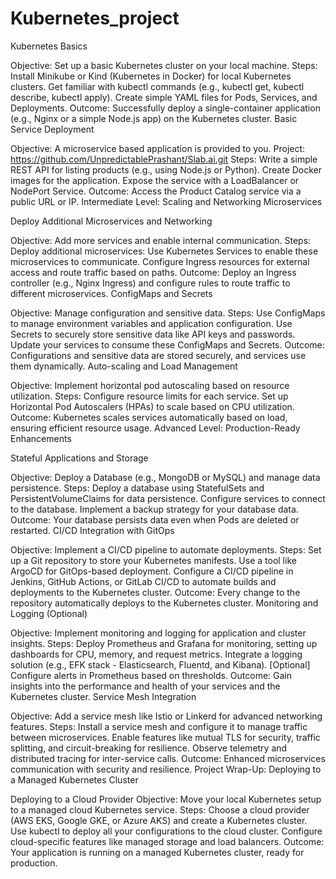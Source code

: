 # Kubernetes_project
Kubernetes Basics

Objective: Set up a basic Kubernetes cluster on your local machine.
Steps:
Install Minikube or Kind (Kubernetes in Docker) for local Kubernetes clusters.
Get familiar with kubectl commands (e.g., kubectl get, kubectl describe, kubectl apply).
Create simple YAML files for Pods, Services, and Deployments.
Outcome: Successfully deploy a single-container application (e.g., Nginx or a simple Node.js app) on the Kubernetes cluster.
Basic Service Deployment

Objective: A microservice based application is provided to you. Project: https://github.com/UnpredictablePrashant/Slab.ai.git
Steps:
Write a simple REST API for listing products (e.g., using Node.js or Python).
Create Docker images for the application.
Expose the service with a LoadBalancer or NodePort Service.
Outcome: Access the Product Catalog service via a public URL or IP.
Intermediate Level: Scaling and Networking Microservices

Deploy Additional Microservices and Networking

Objective: Add more services and enable internal communication.
Steps:
Deploy additional microservices:
Use Kubernetes Services to enable these microservices to communicate.
Configure Ingress resources for external access and route traffic based on paths.
Outcome: Deploy an Ingress controller (e.g., Nginx Ingress) and configure rules to route traffic to different microservices.
ConfigMaps and Secrets

Objective: Manage configuration and sensitive data.
Steps:
Use ConfigMaps to manage environment variables and application configuration.
Use Secrets to securely store sensitive data like API keys and passwords.
Update your services to consume these ConfigMaps and Secrets.
Outcome: Configurations and sensitive data are stored securely, and services use them dynamically.
Auto-scaling and Load Management

Objective: Implement horizontal pod autoscaling based on resource utilization.
Steps:
Configure resource limits for each service.
Set up Horizontal Pod Autoscalers (HPAs) to scale based on CPU utilization.
Outcome: Kubernetes scales services automatically based on load, ensuring efficient resource usage.
Advanced Level: Production-Ready Enhancements

Stateful Applications and Storage

Objective: Deploy a Database (e.g., MongoDB or MySQL) and manage data persistence.
Steps:
Deploy a database using StatefulSets and PersistentVolumeClaims for data persistence.
Configure services to connect to the database.
Implement a backup strategy for your database data.
Outcome: Your database persists data even when Pods are deleted or restarted.
CI/CD Integration with GitOps

Objective: Implement a CI/CD pipeline to automate deployments.
Steps:
Set up a Git repository to store your Kubernetes manifests.
Use a tool like ArgoCD for GitOps-based deployment.
Configure a CI/CD pipeline in Jenkins, GitHub Actions, or GitLab CI/CD to automate builds and deployments to the Kubernetes cluster.
Outcome: Every change to the repository automatically deploys to the Kubernetes cluster.
Monitoring and Logging (Optional)

Objective: Implement monitoring and logging for application and cluster insights.
Steps:
Deploy Prometheus and Grafana for monitoring, setting up dashboards for CPU, memory, and request metrics.
Integrate a logging solution (e.g., EFK stack - Elasticsearch, Fluentd, and Kibana). [Optional]
Configure alerts in Prometheus based on thresholds.
Outcome: Gain insights into the performance and health of your services and the Kubernetes cluster.
Service Mesh Integration

Objective: Add a service mesh like Istio or Linkerd for advanced networking features.
Steps:
Install a service mesh and configure it to manage traffic between microservices.
Enable features like mutual TLS for security, traffic splitting, and circuit-breaking for resilience.
Observe telemetry and distributed tracing for inter-service calls.
Outcome: Enhanced microservices communication with security and resilience.
Project Wrap-Up: Deploying to a Managed Kubernetes Cluster

Deploying to a Cloud Provider
Objective: Move your local Kubernetes setup to a managed cloud Kubernetes service.
Steps:
Choose a cloud provider (AWS EKS, Google GKE, or Azure AKS) and create a Kubernetes cluster.
Use kubectl to deploy all your configurations to the cloud cluster.
Configure cloud-specific features like managed storage and load balancers.
Outcome: Your application is running on a managed Kubernetes cluster, ready for production.

